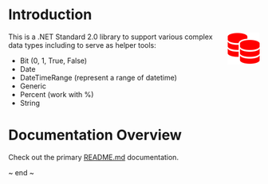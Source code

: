 ﻿# Introduction
<img src="Images/data.png" width="64" align="right" alt="Daikin.DotNetLib.Data Logo"/>
This is a .NET Standard 2.0 library to support various complex data types including to serve as helper tools:

- Bit (0, 1, True, False)
- Date
- DateTimeRange (represent a range of datetime)
- Generic
- Percent (work with %)
- String

# Documentation Overview
Check out the primary [README.md](../README.md) documentation.

~ end ~
